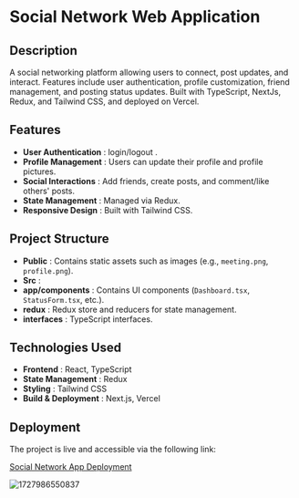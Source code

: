 # Social Network Web Application

## Description

A social networking platform allowing users to connect, post updates, and interact. Features include user authentication, profile customization, friend management, and posting status updates. Built with TypeScript, NextJs, Redux, and Tailwind CSS, and deployed on Vercel.

## Features

- **User Authentication** : login/logout .
- **Profile Management** : Users can update their profile and profile pictures.
- **Social Interactions** : Add friends, create posts, and comment/like others' posts.
- **State Management** : Managed via Redux.
- **Responsive Design** : Built with Tailwind CSS.

## Project Structure

- **Public** : Contains static assets such as images (e.g., `meeting.png`, `profile.png`).
- **Src** :
- **app/components** : Contains UI components (`Dashboard.tsx`, `StatusForm.tsx`, etc.).
- **redux** : Redux store and reducers for state management.
- **interfaces** : TypeScript interfaces.

## Technologies Used

- **Frontend** : React, TypeScript
- **State Management** : Redux
- **Styling** : Tailwind CSS
- **Build & Deployment** : Next.js, Vercel

## Deployment

The project is live and accessible via the following link:

[Social Network App Deployment](https://social-network-ms.vercel.app)

![1727986550837](https://file+.vscode-resource.vscode-cdn.net/c%3A/Users/souay/OneDrive/Bureau/AxelSpringer/StartSteps/Projects/social_network_ms/image/README/1727986550837.png)
